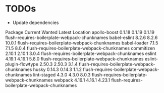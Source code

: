 # TODOs

-   Update dependencies

Package Current Wanted Latest Location
apollo-boost 0.1.18 0.1.19 0.1.19 flush-requires-boilerplate-webpack-chunknames
babel-eslint 8.2.6 8.2.6 10.0.1 flush-requires-boilerplate-webpack-chunknames
babel-loader 7.1.5 7.1.5 8.0.4 flush-requires-boilerplate-webpack-chunknames
commitizen 2.10.1 2.10.1 3.0.4 flush-requires-boilerplate-webpack-chunknames
eslint 4.19.1 4.19.1 5.8.0 flush-requires-boilerplate-webpack-chunknames
eslint-plugin-flowtype 2.50.3 2.50.3 3.1.4 flush-requires-boilerplate-webpack-chunknames
husky 0.14.3 0.14.3 1.1.2 flush-requires-boilerplate-webpack-chunknames
lint-staged 4.3.0 4.3.0 8.0.3 flush-requires-boilerplate-webpack-chunknames
webpack 4.16.1 4.16.1 4.23.1 flush-requires-boilerplate-webpack-chunknames
